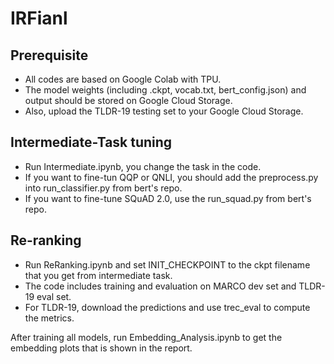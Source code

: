 # IRFianl
## Prerequisite
* All codes are based on Google Colab with TPU. 
* The model weights (including .ckpt, vocab.txt, bert_config.json) and output should be stored on Google Cloud Storage.
* Also, upload the TLDR-19 testing set to your Google Cloud Storage.
## Intermediate-Task tuning
* Run Intermediate.ipynb, you change the task in the code.
* If you want to fine-tun QQP or QNLI, you should add the preprocess.py into run_classifier.py from bert's repo.
* If you want to fine-tune SQuAD 2.0, use the run_squad.py from bert's repo.
## Re-ranking
* Run ReRanking.ipynb and set INIT_CHECKPOINT to the ckpt filename that you get from intermediate task.
* The code includes training and evaluation on MARCO dev set and TLDR-19 eval set.
* For TLDR-19, download the predictions and use trec_eval to compute the metrics.

After training all models, run Embedding_Analysis.ipynb to get the embedding plots that is shown in the report.

